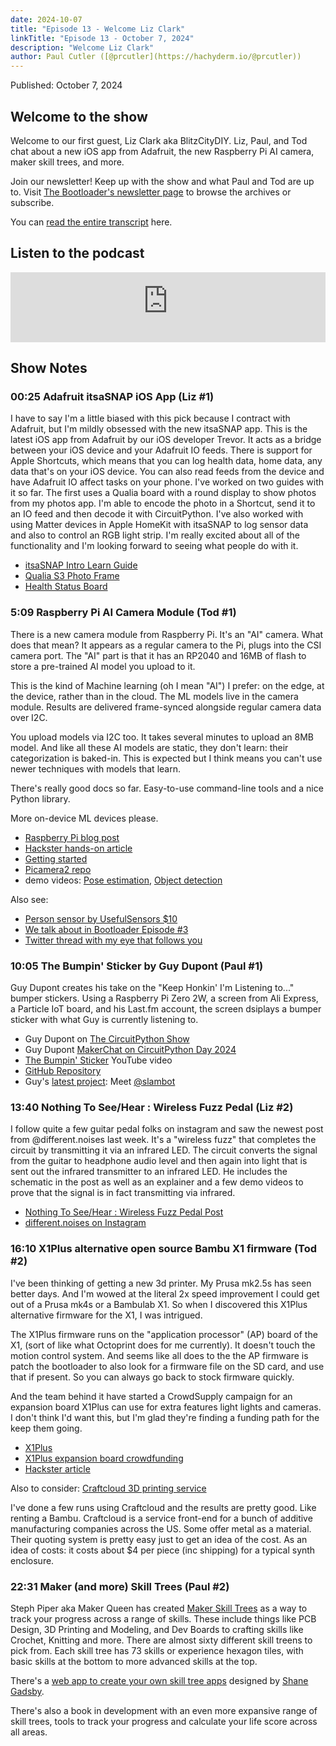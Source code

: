 ```yaml
---
date: 2024-10-07
title: "Episode 13 - Welcome Liz Clark"
linkTitle: "Episode 13 - October 7, 2024"
description: "Welcome Liz Clark"
author: Paul Cutler ([@prcutler](https://hachyderm.io/@prcutler))
---
```


Published: October 7, 2024

## Welcome to the show

Welcome to our first guest, Liz Clark aka BlitzCityDIY.  Liz, Paul, and Tod chat about a new iOS app from Adafruit, the new Raspberry Pi AI camera, maker skill trees, and more.

Join our newsletter!  Keep up with the show and what Paul and Tod are up to.  Visit [The Bootloader's newsletter page](https://buttondown.com/thebootloader) to browse the archives or subscribe.

You can [read the entire transcript](https://thebootloader.net/blog/2024/10/07/episode-13-transcript) here.

## Listen to the podcast

<iframe width="100%" height="112" frameborder="0" scrolling="no" style="width: 100%; height: 112px;  overflow: hidden;" src="https://www.circuitpythonshow.com/@thebootloader/episodes/welcome-liz-clark/embed/dark"></iframe>

## Show Notes

### 00:25 Adafruit itsaSNAP iOS App (Liz #1)
I have to say I'm a little biased with this pick because I contract with Adafruit, but I'm mildly obsessed with the new itsaSNAP app. This is the latest iOS app from Adafruit by our iOS developer Trevor. It acts as a bridge between your iOS device and your Adafruit IO feeds. There is support for Apple Shortcuts, which means that you can log health data, home data, any data that's on your iOS device. You can also read feeds from the device and have Adafruit IO affect tasks on your phone. I've worked on two guides with it so far. The first uses a Qualia board with a round display to show photos from my photos app. I'm able to encode the photo in a Shortcut, send it to an IO feed and then decode it with CircuitPython. I've also worked with using Matter devices in Apple HomeKit with itsaSNAP to log sensor data and also to control an RGB light strip. I'm really excited about all of the functionality and I'm looking forward to seeing what people do with it.

  - [itsaSNAP Intro Learn Guide](https://learn.adafruit.com/it-s-a-snap-by-adafruit/overview)
  - [Qualia S3 Photo Frame](https://learn.adafruit.com/qualia-s3-ios-photo-display-with-itsasnap)
  - [Health Status Board](https://learn.adafruit.com/itssnap-apple-fitness-status-board)

### 5:09 Raspberry Pi AI Camera Module (Tod #1)
There is a new camera module from Raspberry Pi. It's an "AI" camera.  What does that mean?
It appears as a regular camera to the Pi, plugs into the CSI camera port.
The "AI" part is that it has an RP2040 and 16MB of flash to store a pre-trained AI model you upload to it.

This is the kind of Machine learning (oh I mean "AI") I prefer: on the edge, at the device, rather than in the cloud.
The ML models live in the camera module. Results are delivered frame-synced alongside regular camera data over I2C.

You upload models via I2C too. It takes several minutes to upload an 8MB model.
And like all these AI models are static, they don't learn: their categorization is baked-in.
This is expected but I think means you can't use newer techniques with models that learn.

There's really good docs so far. Easy-to-use command-line tools and a nice Python library.

More on-device ML devices please.

  - [Raspberry Pi blog post](https://www.raspberrypi.com/news/raspberry-pi-ai-camera-on-sale-now/)
  - [Hackster hands-on article]( https://www.hackster.io/news/raspberry-pi-s-ai-eye-hands-on-with-the-raspberry-pi-ai-camera-module-383fb34afcf7)
  - [Getting started](https://www.raspberrypi.com/documentation/accessories/ai-camera.html)
  - [Picamera2 repo](https://github.com/raspberrypi/picamera2)
  - demo videos: [Pose estimation](https://www.youtube.com/watch?v=rloJNA_VuSA), [Object detection](https://www.youtube.com/watch?v=D-foRupzOiY)

  Also see:

  - [Person sensor by UsefulSensors $10](https://www.sparkfun.com/products/21231)
  - [We talk about in Bootloader Episode #3](https://thebootloader.net/blog/2022/10/24/episode-3-the-middle-is-a-pumpkin/#person-sensor-by-useful-sensorshttpswwwsparkfuncomproducts21231-tod-2-935)
  - [Twitter thread with my eye that follows you](https://x.com/todbot/status/1584662808691896320)


### 10:05 The Bumpin' Sticker by Guy Dupont (Paul #1)
Guy Dupont creates his take on the "Keep Honkin' I'm Listening to..." bumper stickers.  Using a Raspberry Pi Zero 2W, a screen from Ali Express, a Particle IoT board, and his Last.fm account, the screen dsiplays a bumper sticker with what Guy is currently listening to.
* Guy Dupont on [The CircuitPython Show](https://www.circuitpythonshow.com/@circuitpythonshow/episodes/guy-dupont)
* Guy Dupont [MakerChat on CircuitPython Day 2024](https://www.youtube.com/watch?v=cJ2dCxfGfyk)
* [The Bumpin' Sticker](https://www.youtube.com/watch?v=mWRPRW6pHIY) YouTube video
* [GitHub Repository](https://github.com/dupontgu/now-playing-bumper-sticker)
* Guy's [latest project](https://mastodon.social/@gvy_dvpont/113243477613806718): Meet [@slambot](https://mastodon.social/@slambot)

### 13:40 Nothing To See/Hear : Wireless Fuzz Pedal (Liz #2)
I follow quite a few guitar pedal folks on instagram and saw the newest post from @different.noises last week. It's a "wireless fuzz" that completes the circuit by transmitting it via an infrared LED. The circuit converts the signal from the guitar to headphone audio level and then again into light that is sent out the infrared transmitter to an infrared LED. He includes the schematic in the post as well as an explainer and a few demo videos to prove that the signal is in fact transmitting via infrared.
  - [Nothing To See/Hear : Wireless Fuzz Pedal Post](https://www.instagram.com/p/DAb1d48TZ7N/?igsh=bjBtaDZtaWl5YWs0&img_index=1)
  - [different.noises on Instagram](https://www.instagram.com/different.noises/)

### 16:10 X1Plus alternative open source Bambu X1 firmware (Tod #2)

I've been thinking of getting a new 3d printer. My Prusa mk2.5s has seen better days.
And I'm wowed at the literal 2x speed improvement I could get out of a Prusa mk4s or a Bambulab X1.
So when I discovered this X1Plus alternative firmware for the X1, I was intrigued.

The X1Plus firmware runs on the "application processor" (AP) board of the X1,
(sort of like what Octoprint does for me currently). It doesn't touch the motion control system.
And seems like all does to the the AP firmware is patch the bootloader to also look for a firmware file on the SD card, and use that if present.
So you can always go back to stock firmware quickly.

And the team behind it have started a CrowdSupply campaign for an expansion board X1Plus can use for
extra features light lights and cameras.  I don't think I'd want this, but I'm glad they're finding a funding path for the keep them going.

  - [X1Plus](https://github.com/X1Plus/X1Plus/wiki)
  - [X1Plus expansion board crowdfunding](https://www.crowdsupply.com/accelerated-tech/x1plus-expansion-board)
  - [Hackster article](https://www.crowdsupply.com/accelerated-tech/x1plus-expansion-board)

Also to consider: [Craftcloud 3D printing service](https://craftcloud3d.com/)

I've done a few runs using Craftcloud and the results are pretty good. Like renting a Bambu.
Craftcloud is a service front-end for a bunch of additive manufacturing companies across the US.
Some offer metal as a material.  Their quoting system is pretty easy just to get an idea of the cost.
As an idea of costs: it costs about $4 per piece (inc shipping) for a typical synth enclosure.

### 22:31 Maker (and more) Skill Trees (Paul #2)
Steph Piper aka Maker Queen has created [Maker Skill Trees](https://www.makerqueen.com.au/skill-trees-1) as a way to track your progress across a range of skills.  These include things like PCB Design, 3D Printing and Modeling, and Dev Boards to crafting skills like Crochet, Knitting and more.  There are almost sixty different skill treens to pick from.  Each skill tree has 73 skills or experience hexagon tiles, with basic skills at the bottom to more advanced skills at the top.

There's a [web app to create your own skill tree apps](https://schme16.github.io/MakerSkillTree-Generator/) designed by [Shane Gadsby](https://github.com/schme16).

There's also a book in development with an even more expansive range of skill trees, tools to track your progress and calculate your life score across all areas.
